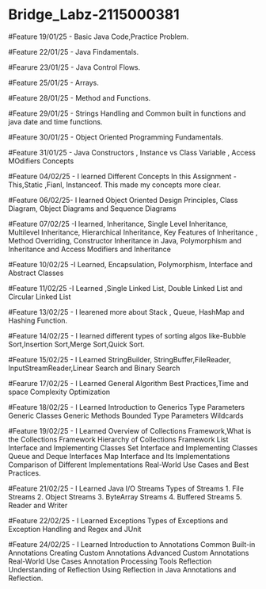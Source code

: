 # Bridge_Labz-2115000381

#Feature 19/01/25 - Basic Java Code,Practice Problem.

#Feature 22/01/25 - Java Findamentals.

#Fearure 23/01/25 - Java Control Flows.

#Feature 25/01/25 - Arrays.

#Feature 28/01/25 - Method and Functions.

#Feature 29/01/25 - Strings Handling and Common built in functions and java date and time functions.

#Feature 30/01/25 - Object Oriented Programming Fundamentals.

#Feature 31/01/25 - Java Constructors , Instance vs Class Variable , Access MOdifiers Concepts

#Feature 04/02/25 - I learned Different Concepts In this Assignment - This,Static ,Fianl, Instanceof.
                    This made my concepts more clear.

#Feature 06/02/25- I learned Object Oriented Design Principles, Class Diagram, Object Diagrams and Sequence Diagrams                    

#Feature 07/02/25 -I learned, Inheritance, Single Level Inheritance, Multilevel Inheritance, Hierarchical Inheritance, Key Features of Inheritance
                    , Method Overriding, Constructor Inheritance in Java, Polymorphism and Inheritance and Access Modifiers and Inheritance
                    
#Feature 10/02/25 -I Learned, Encapsulation, Polymorphism, Interface and Abstract Classes

#Feature 11/02/25 -I Learned ,Single Linked List, Double Linked List and Circular Linked List

#Feature 13/02/25 - I learened more about Stack , Queue, HashMap and Hashing Function.

#Feature 14/02/25 - I learned different types of sorting algos like-Bubble Sort,Insertion Sort,Merge Sort,Quick Sort.

#Feature 15/02/25 - I Learned StringBuilder, StringBuffer,FileReader, InputStreamReader,Linear Search and Binary Search

#Fearure 17/02/25 - I Learned General Algorithm Best Practices,Time and space Complexity Optimization

#Feature 18/02/25 - I Learned Introduction to Generics Type Parameters Generic Classes Generic Methods Bounded Type Parameters Wildcards

#Feature 19/02/25 - I Learned Overview of Collections Framework,What is the Collections Framework Hierarchy of Collections Framework List Interface and Implementing Classes
                    Set Interface and Implementing Classes Queue and Deque Interfaces Map Interface and Its Implementations  Comparison of Different Implementations 
                    Real-World Use Cases and Best Practices.

#Feature 21/02/25 - I Learned Java I/O Streams Types of Streams
                    1. File Streams
                    2. Object Streams
                    3. ByteArray Streams
                    4. Buffered Streams
                    5. Reader and Writer

#Feature 22/02/25 - I Learned Exceptions Types of Exceptions and Exception Handling and Regex and JUnit

#Feature 24/02/25 -  I Learned Introduction to Annotations 
                     Common Built-in Annotations Creating Custom Annotations Advanced Custom Annotations Real-World Use Cases Annotation Processing Tools 
                     Reflection Understanding of Reflection Using Reflection in Java Annotations and Reflection.
